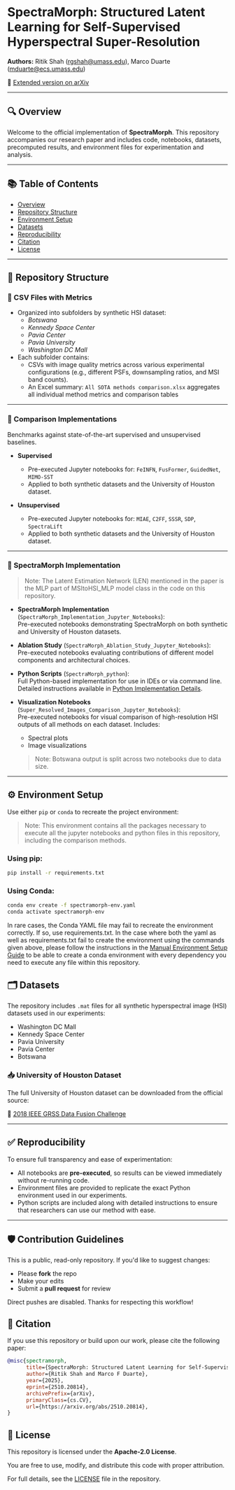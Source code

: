 # SpectraMorph: Structured Latent Learning for Self-Supervised Hyperspectral Super-Resolution

**Authors:** Ritik Shah ([rgshah@umass.edu](mailto:rgshah@umass.edu)), Marco Duarte ([mduarte@ecs.umass.edu](mailto:mduarte@ecs.umass.edu))

📄 [Extended version on arXiv](https://arxiv.org/pdf/2510.20814v1)

---

## 🔍 Overview

Welcome to the official implementation of **SpectraMorph**. This repository accompanies our research paper and includes code, notebooks, datasets, precomputed results, and environment files for experimentation and analysis.

---

## 📚 Table of Contents

- [Overview](#-overview)
- [Repository Structure](#-repository-structure)
- [Environment Setup](#-environment-setup)
- [Datasets](#-datasets)
- [Reproducibility](#-reproducibility)
- [Citation](#-citation)
- [License](#-license)

---

## 📁 Repository Structure

### 🔸 CSV Files with Metrics

- Organized into subfolders by synthetic HSI dataset:
  - *Botswana*
  - *Kennedy Space Center*
  - *Pavia Center*
  - *Pavia University*
  - *Washington DC Mall*
- Each subfolder contains:
  - CSVs with image quality metrics across various experimental configurations (e.g., different PSFs, downsampling ratios, and MSI band counts).
  - An Excel summary: `All SOTA methods comparison.xlsx` aggregates all individual method metrics and comparison tables

---

### 🔸 Comparison Implementations

Benchmarks against state-of-the-art supervised and unsupervised baselines.

- **Supervised**  
  - Pre-executed Jupyter notebooks for: `FeINFN`, `FusFormer`, `GuidedNet`, `MIMO-SST`
  - Applied to both synthetic datasets and the University of Houston dataset.

- **Unsupervised**  
  - Pre-executed Jupyter notebooks for: `MIAE`, `C2FF`, `SSSR`, `SDP`, `SpectraLift`
  - Applied to both synthetic datasets and the University of Houston dataset.

---

### 🔸 SpectraMorph Implementation
> Note: The Latent Estimation Network (LEN) mentioned in the paper is the MLP part of MSItoHSI_MLP model class in the code on this repository. 

- **SpectraMorph Implementation** (`SpectraMorph_Implementation_Jupyter_Notebooks`):  
  Pre-executed notebooks demonstrating SpectraMorph on both synthetic and University of Houston datasets.

- **Ablation Study** (`SpectraMorph_Ablation_Study_Jupyter_Notebooks`):  
  Pre-executed notebooks evaluating contributions of different model components and architectural choices.

- **Python Scripts** (`SpectraMorph_python`):  
  Full Python-based implementation for use in IDEs or via command line.  
  Detailed instructions available in [Python Implementation Details](py_implementation.md).

- **Visualization Notebooks** (`Super_Resolved_Images_Comparison_Jupyter_Notebooks`):  
  Pre-executed notebooks for visual comparison of high-resolution HSI outputs of all methods on each dataset. Includes:
  - Spectral plots
  - Image visualizations
  > Note: Botswana output is split across two notebooks due to data size.

---

## ⚙️ Environment Setup

Use either `pip` or `conda` to recreate the project environment:
> Note: This environment contains all the packages necessary to execute all the jupyter notebooks and python files in this repository, including the comparison methods.

### Using pip:
```bash
pip install -r requirements.txt
```
### Using Conda:
```bash
conda env create -f spectramorph-env.yaml
conda activate spectramorph-env
```
In rare cases, the Conda YAML file may fail to recreate the environment correctly. If so, use requirements.txt. In the case where both the yaml as well as requirements.txt fail to create the environment using the commands given above, please follow the instructions in the [Manual Environment Setup Guide](ENVIRONMENT_SETUP.md) to be able to create a conda environment with every dependency you need to execute any file within this repository.

## 🗂️ Datasets

The repository includes `.mat` files for all synthetic hyperspectral image (HSI) datasets used in our experiments:

- Washington DC Mall  
- Kennedy Space Center  
- Pavia University  
- Pavia Center  
- Botswana  

### 📥 University of Houston Dataset

The full University of Houston dataset can be downloaded from the official source:

🔗 [2018 IEEE GRSS Data Fusion Challenge](https://machinelearning.ee.uh.edu/2018-ieee-grss-data-fusion-challenge-fusion-of-multispectral-lidar-and-hyperspectral-data/)

---

## ✅ Reproducibility

To ensure full transparency and ease of experimentation:

- All notebooks are **pre-executed**, so results can be viewed immediately without re-running code.
- Environment files are provided to replicate the exact Python environment used in our experiments.
- Python scripts are included along with detailed instructions to ensure that researchers can use our method with ease.

---

## 🛡️ Contribution Guidelines
This is a public, read-only repository. If you'd like to suggest changes:
- Please **fork** the repo
- Make your edits
- Submit a **pull request** for review

Direct pushes are disabled. Thanks for respecting this workflow!

## 📖 Citation

If you use this repository or build upon our work, please cite the following paper:

```bibtex
@misc{spectramorph,
      title={SpectraMorph: Structured Latent Learning for Self-Supervised Hyperspectral Super-Resolution}, 
      author={Ritik Shah and Marco F Duarte},
      year={2025},
      eprint={2510.20814},
      archivePrefix={arXiv},
      primaryClass={cs.CV},
      url={https://arxiv.org/abs/2510.20814}, 
}
```

## 📜 License

This repository is licensed under the **Apache-2.0 License**.

You are free to use, modify, and distribute this code with proper attribution.

For full details, see the [LICENSE](./LICENSE) file in the repository.






